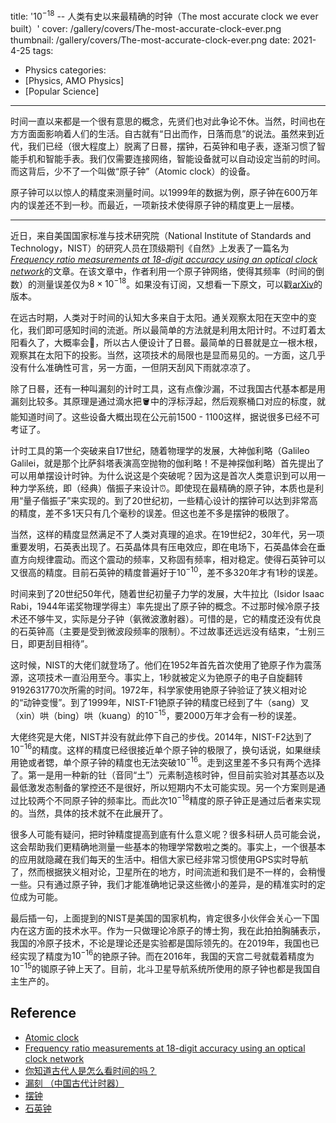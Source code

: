 title: '$10^{-18}$ -- 人类有史以来最精确的时钟（The most accurate clock we ever built）'
cover: /gallery/covers/The-most-accurate-clock-ever.png
thumbnail: /gallery/covers/The-most-accurate-clock-ever.png
date: 2021-4-25
tags:
- Physics
categories:
- [Physics, AMO Physics]
- [Popular Science]
---

时间一直以来都是一个很有意思的概念，先贤们也对此争论不休。当然，时间也在方方面面影响着人们的生活。自古就有“日出而作，日落而息”的说法。虽然来到近代，我们已经（很大程度上）脱离了日晷，摆钟，石英钟和电子表，逐渐习惯了智能手机和智能手表。我们仅需要连接网络，智能设备就可以自动设定当前的时间。而这背后，少不了一个叫做“原子钟”（Atomic clock）的设备。

原子钟可以以惊人的精度来测量时间。以1999年的数据为例，原子钟在600万年内的误差还不到一秒。而最近，一项新技术使得原子钟的精度更上一层楼。

<!-- more -->
---
近日，来自美国国家标准与技术研究院（National Institute of Standards and Technology，NIST）的研究人员在顶级期刊《自然》上发表了一篇名为[*Frequency ratio measurements at 18-digit accuracy using an optical clock network*](https://doi.org/10.1038/s41586-021-03253-4)的文章。在该文章中，作者利用一个原子钟网络，使得其频率（时间的倒数）的测量误差仅为$8\times 10^{-18}$。如果没有订阅，又想看一下原文，可以戳[arXiv](https://arxiv.org/abs/2005.14694)的版本。

在远古时期，人类对于时间的认知大多来自于太阳。通关观察太阳在天空中的变化，我们即可感知时间的流逝。所以最简单的方法就是利用太阳计时。不过盯着太阳看久了，大概率会🦐，所以古人便设计了日晷。最简单的日晷就是立一根木根，观察其在太阳下的投影。当然，这项技术的局限也是显而易见的。一方面，这几乎没有什么准确性可言，另一方面，一但阴天刮风下雨就凉凉了。

除了日晷，还有一种叫漏刻的计时工具，这有点像沙漏，不过我国古代基本都是用漏刻比较多。其原理是通过滴水把🪣中的浮标浮起，然后观察桶口对应的标度，就能知道时间了。这些设备大概出现在公元前1500 - 1100这样，据说很多已经不可考证了。

计时工具的第一个突破来自17世纪，随着物理学的发展，大神伽利略（Galileo Galilei，就是那个比萨斜塔表演高空抛物的伽利略！不是神探伽利略）首先提出了可以用单摆设计时钟。为什么说这是个突破呢？因为这是首次人类意识到可以用一种力学系统，即（经典）偕振子来设计⏰。即使现在最精确的原子钟，本质也是利用“量子偕振子”来实现的。到了20世纪初，一些精心设计的摆钟可以达到非常高的精度，差不多1天只有几个毫秒的误差。但这也差不多是摆钟的极限了。

当然，这样的精度显然满足不了人类对真理的追求。在19世纪2，30年代，另一项重要发明，石英表出现了。石英晶体具有压电效应，即在电场下，石英晶体会在垂直方向规律震动。而这个震动的频率，又称固有频率，相对稳定。使得石英钟可以又很高的精度。目前石英钟的精度普遍好于$10^{-10}$，差不多320年才有1秒的误差。

时间来到了20世纪50年代，随着世纪初量子力学的发展，大牛拉比（Isidor Isaac Rabi，1944年诺奖物理学得主）率先提出了原子钟的概念。不过那时候冷原子技术还不够牛叉，实际是分子钟（氨微波激射器）。可惜的是，它的精度还没有优良的石英钟高（主要是受到微波段频率的限制）。不过故事还远远没有结束，“士别三日，即更刮目相待”。

这时候，NIST的大佬们就登场了。他们在1952年首先首次使用了铯原子作为震荡源，这项技术一直沿用至今。事实上，1秒就被定义为铯原子的电子自旋翻转9192631770次所需的时间。1972年，科学家使用铯原子钟验证了狭义相对论的“动钟变慢”。到了1999年，NIST-F1铯原子钟的精度已经到了牛（sang）叉（xin）哄（bing）哄（kuang）的$10^{-15}$，要2000万年才会有一秒的误差。

大佬终究是大佬，NIST并没有就此停下自己的步伐。2014年，NIST-F2达到了$10^{-16}$的精度。这样的精度已经很接近单个原子钟的极限了，换句话说，如果继续用铯或者锶，单个原子钟的精度也无法突破$10^{-16}$。走到这里差不多只有两个选择了。第一是用一种新的钍（音同“土”）元素制造核时钟，但目前实验对其基态以及最低激发态制备的掌控还不是很好，所以短期内不太可能实现。另一个方案则是通过比较两个不同原子钟的频率比。而此次$10^{-18}$精度的原子钟正是通过后者来实现的。当然，具体的技术就不在此展开了。

很多人可能有疑问，把时钟精度提高到底有什么意义呢？很多科研人员可能会说，这会帮助我们更精确地测量一些基本的物理学常数啦之类的。事实上，一个很基本的应用就隐藏在我们每天的生活中。相信大家已经非常习惯使用GPS实时导航了，然而根据狭义相对论，卫星所在的地方，时间流逝和我们是不一样的，会稍慢一些。只有通过原子钟，我们才能准确地记录这些微小的差异，是的精准实时的定位成为可能。

最后插一句，上面提到的NIST是美国的国家机构，肯定很多小伙伴会关心一下国内在这方面的技术水平。作为一只做理论冷原子的博士狗，我在此拍拍胸脯表示，我国的冷原子技术，不论是理论还是实验都是国际领先的。在2019年，我国也已经实现了精度为$10^{-16}$的铯原子钟。而在2016年，我国的天宫二号就载着精度为$10^{-15}$的铷原子钟上天了。目前，北斗卫星导航系统所使用的原子钟也都是我国自主生产的。

## Reference
- [Atomic clock](https://en.wikipedia.org/wiki/Atomic_clock)
- [Frequency ratio measurements at 18-digit accuracy using an optical clock network](https://doi.org/10.1038/s41586-021-03253-4)
- [你知道古代人是怎么看时间的吗？](https://baike.baidu.com/tashuo/browse/content?id=3b843d6afc6dd10e5b245f8d&lemmaId=7296623&fromLemmaModule=pcBottom)
- [漏刻 （中国古代计时器）](https://baike.baidu.com/item/漏刻/764891)
- [摆钟](https://zh.wikipedia.org/wiki/摆钟)
- [石英钟](https://zh.wikipedia.org/wiki/石英钟)